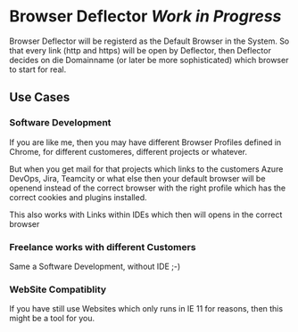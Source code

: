 # Browser Deflector *Work in Progress*

Browser Deflector will be registerd as the Default Browser in the System. So that
every link (http and https) will be open by Deflector, then Deflector decides on
die Domainname (or later be more sophisticated) which browser to start for real.

## Use Cases

### Software Development

If you are like me, then you may have different Browser Profiles defined in Chrome,
for different customeres, different projects or whatever.

But when you get mail for that projects which links to the customers Azure DevOps, Jira,
Teamcity or what else then your default browser will be openend instead of the correct
browser with the right profile which has the correct cookies and plugins installed.

This also works with Links within IDEs which then will opens in the correct browser

### Freelance works with different Customers

Same a Software Development, without IDE ;-)

### WebSite Compatiblity

If you have still use Websites which only runs in IE 11 for reasons, then this might
be a tool for you.
